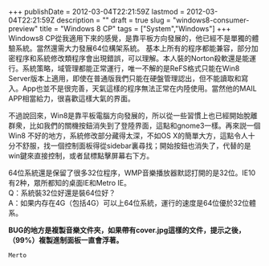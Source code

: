 +++
publishDate = 2012-03-04T22:21:59Z
lastmod = 2012-03-04T22:21:59Z
description = ""
draft = true
slug = "windows8-consumer-preview"
title = "Windows 8 CP"
tags = ["System","Windows"]
+++
Windows8 CP從我適用下來的感覺，是靠平板方向發展的，他已經不是單獨的體驗系統。當然還需大力發展64位構架系統。
基本上所有的程序都能兼容，部分加密程序和系統修改類程序會出現錯誤，可以理解。本人裝的Norton殺軟還是能運行。系統策略，域管理都能正常運行，唯一不解的是ReFS格式只能在Win8 Server版本上適用，即使在普通版我們只能在硬盤管理認出，但不能讀取和寫入。App也並不是很完善，天氣這樣的程序無法正常在内陸使用。當然他的MAIL APP相當給力，很喜歡這樣大氣的界面。

不過說回來，Win8是靠平板電腦方向發展的，所以從一些習慣上也已經開始脫離群衆，比如我們的關機按鈕消失到了登陸界面，這點和gnome3一樣。再來説一個Win8 不好的地方，系統修改部分藏得太深，不如OS X的簡單大方，這點令人十分不舒服，找一個控制面板得從sidebar裏尋找；開始按鈕也消失了，代替的是win鍵來直接控制，或者鼠標點擊屏幕右下方。

64位系統還是保留了很多32位程序，WMP音樂播放器默認打開的是32位。IE10有2种，眾所都知的桌面IE和Metro IE。<br />
Q：系統裝32位好還是裝64位好？<br />
A：如果内存在4G（包括4G）可以上64位系統，運行的速度是64位優於32位體系。

**BUG的地方是複製音樂文件夾，如果帶有cover.jpg這樣的文件，提示之後，（99%）複製進制面板一直會浮著。**

<code>Merto</code>
